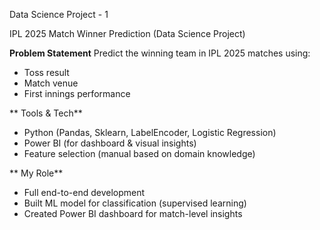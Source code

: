 Data Science Project - 1

 
 IPL 2025 Match Winner Prediction (Data Science  Project)

**Problem Statement**
Predict the winning team in IPL 2025 matches using:
- Toss result
- Match venue
- First innings performance

** Tools & Tech**
- Python (Pandas, Sklearn, LabelEncoder, Logistic Regression)
- Power BI (for dashboard & visual insights)
- Feature selection (manual based on domain knowledge)

** My Role**
- Full end-to-end development
- Built ML model for classification (supervised learning)
- Created Power BI dashboard for match-level insights


